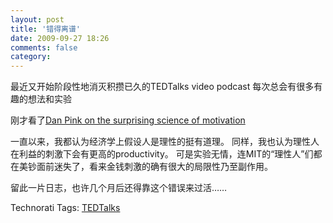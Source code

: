 ```yaml
---
layout: post
title: '错得离谱'
date: 2009-09-27 18:26
comments: false
category: 
---
```

    

最近又开始阶段性地消灭积攒已久的TEDTalks video podcast
每次总会有很多有趣的想法和实验

刚才看了[Dan Pink on the surprising science of motivation](http://www.ted.com/talks/dan_pink_on_motivation.html)

一直以来，我都认为经济学上假设人是理性的挺有道理。
同样，我也认为理性人在利益的刺激下会有更高的productivity。
可是实验无情，连MIT的“理性人”们都在美钞面前迷失了，看来金钱刺激的确有很大的局限性乃至副作用。

留此一片日志，也许几个月后还得靠这个错误来过活……

Technorati Tags:
[TEDTalks](http://technorati.com/tag/TEDTalks)

